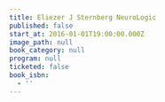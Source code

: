 ```yaml
---
title: Eliezer J Sternberg NeuroLogic
published: false
start_at: 2016-01-01T19:00:00.000Z
image_path: null
book_category: null
program: null
ticketed: false
book_isbn:
  - ''
---
```

